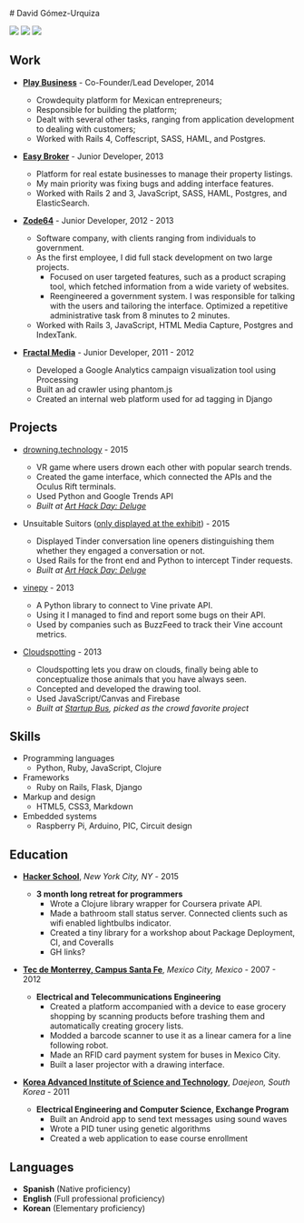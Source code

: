 # David Gómez-Urquiza

[![](https://img.shields.io/badge/email-d%40davo.io-green.svg?style=flat-square)](mailto:d@davo.io)
[![](https://img.shields.io/badge/github-davoclavo-lightgrey.svg?style=flat-square)](http://github.com/davoclavo)
[![](https://img.shields.io/badge/linkedin-davoclavo-blue.svg?style=flat-square)](http://linkedin.com/in/davoclavo)


## Work

* **[Play Business](https://playbusiness.mx)** - Co-Founder/Lead Developer, 2014

    - Crowdequity platform for Mexican entrepreneurs;
    - Responsible for building the platform;
    - Dealt with several other tasks, ranging from application development to dealing with customers;
    - Worked with Rails 4, Coffescript, SASS, HAML, and Postgres.


* **[Easy Broker](http://www.easybroker.com)** - Junior Developer, 2013

    - Platform for real estate businesses to manage their property listings.
    - My main priority was fixing bugs and adding interface features.
    - Worked with Rails 2 and 3, JavaScript, SASS, HAML, Postgres, and ElasticSearch.


* **[Zode64](http://zode64.com)** - Junior Developer, 2012 - 2013

    - Software company, with clients ranging from individuals to government.
    - As the first employee, I did full stack development on two large projects.
        + Focused on user targeted features, such as a product scraping tool, which fetched information from a wide variety of websites.
        + Reengineered a government system. I was responsible for talking with the users and tailoring the interface. Optimized a repetitive administrative task from 8 minutes to 2 minutes.
    - Worked with Rails 3, JavaScript, HTML Media Capture, Postgres and IndexTank.


<!-- * **[Huawei](http://www.huawei.com/)** - Developer Intern, 2011 - 2012

    - Helped develop a project using PHP and several applications using JavaScript and HTML5.
 -->

* **[Fractal Media](http://fractal.ai)** - Junior Developer, 2011 - 2012

    - Developed a Google Analytics campaign visualization tool using Processing
    - Built an ad crawler using phantom.js
    - Created an internal web platform used for ad tagging in Django


## Projects

* [drowning.technology](http://drowning.technology) - 2015

    - VR game where users drown each other with popular search trends.
    - Created the game interface, which connected the APIs and the Oculus Rift terminals.
    - Used Python and Google Trends API
    - *Built at [Art Hack Day: Deluge](http://www.arthackday.net/events/deluge)*

* Unsuitable Suitors ([only displayed at the exhibit](http://static1.squarespace.com/static/5093f3b5e4b05d6afda35e71/54d17a68e4b026f68f1ab2b5/54d18938e4b052944b12e37a/1423018303312/15_01_AHD_131.jpg?format=1500w)) - 2015

    - Displayed Tinder conversation line openers distinguishing them whether they engaged a conversation or not.
    - Used Rails for the front end and Python to intercept Tinder requests.
    - *Built at [Art Hack Day: Deluge](http://www.arthackday.net/events/deluge)*

* [vinepy](https://github.com/davoclavo/vinepy) - 2013

    - A Python library to connect to Vine private API.
    - Using it I managed to find and report some bugs on their API.
    - Used by companies such as BuzzFeed to track their Vine account metrics.

* [Cloudspotting](http://cloudspotting.co) - 2013

    
    - Cloudspotting lets you draw on clouds, finally being able to conceptualize those animals that you have always seen.
    - Concepted and developed the drawing tool.
    - Used JavaScript/Canvas and Firebase
    - *Built at [Startup Bus](http://startupbus.com/), picked as the crowd favorite project*


## Skills

* Programming languages
    - Python, Ruby, JavaScript, Clojure
* Frameworks
    - Ruby on Rails, Flask, Django
* Markup and design
    - HTML5, CSS3, Markdown
* Embedded systems
    - Raspberry Pi, Arduino, PIC, Circuit design


## Education

* **[Hacker School](http://hackerschool.com)**, *New York City, NY* - 2015

   * **3 month long retreat for programmers**
        - Wrote a Clojure library wrapper for Coursera private API.
        - Made a bathroom stall status server. Connected clients such as wifi enabled lightbulbs indicator.
        - Created a tiny library for a workshop about Package Deployment, CI, and Coveralls
        - GH links?

* **[Tec de Monterrey, Campus Santa Fe](http://www.csf.itesm.mx/)**, *Mexico City, Mexico* - 2007 - 2012

   * **Electrical and Telecommunications Engineering**
        - Created a platform accompanied with a device to ease grocery shopping by scanning products before trashing them and automatically creating grocery lists.
        - Modded a barcode scanner to use it as a linear camera for a line following robot.
        - Made an RFID card payment system for buses in Mexico City.
        - Built a laser projector with a drawing interface.

* **[Korea Advanced Institute of Science and Technology](https://www.ee.kaist.ac.kr/eng/main.do)**, *Daejeon, South Korea* - 2011

   * **Electrical Engineering and Computer Science, Exchange Program**
        - Built an Android app to send text messages using sound waves
        - Wrote a PID tuner using genetic algorithms
        - Created a web application to ease course enrollment


## Languages

* **Spanish** (Native proficiency)
* **English** (Full professional proficiency)
* **Korean** (Elementary proficiency)
